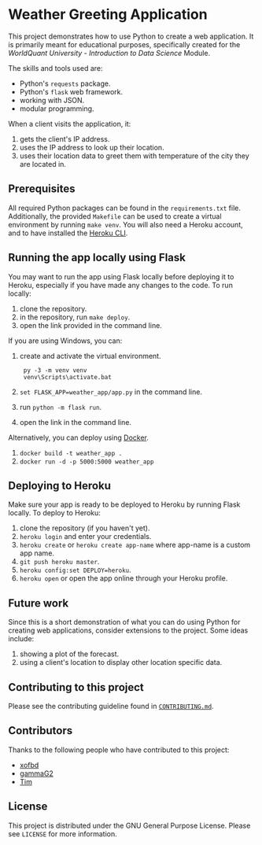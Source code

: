 # Weather Greeting Application

This project demonstrates how to use Python to create a web application. It is primarily meant for educational purposes, specifically created for the *WorldQuant University - Introduction to Data Science* Module.

The skills and tools used are:

* Python's `requests` package.
* Python's `flask` web framework.
* working with JSON.
* modular programming.

When a client visits the application, it:

1. gets the client's IP address.
1. uses the IP address to look up their location.
1. uses their location data to greet them with temperature of the city they are located in.

## Prerequisites

All required Python packages can be found in the `requirements.txt` file. Additionally, the provided `Makefile` can be used to create a virtual environment by running `make venv`. You will also need a Heroku account, and to have installed the [Heroku CLI](https://devcenter.heroku.com/articles/heroku-cli#download-and-install).

## Running the app locally using Flask

You may want to run the app using Flask locally before deploying it to Heroku, especially if you have made any changes to the code. To run locally:

1. clone the repository.
1. in the repository, run `make deploy`.
1. open the link provided in the command line.

If you are using Windows, you can:

1. create and activate the virtual environment.

        py -3 -m venv venv
        venv\Scripts\activate.bat

1. `set FLASK_APP=weather_app/app.py` in the command line.
1. run `python -m flask run`.
1. open the link in the command line.

Alternatively, you can deploy using [Docker](https://www.docker.com/).

1. `docker build -t weather_app .`
1. `docker run -d -p 5000:5000 weather_app`

## Deploying to Heroku

Make sure your app is ready to be deployed to Heroku by running Flask locally. To deploy to Heroku:

1. clone the repository (if you haven't yet).
1. `heroku login` and enter your credentials.
1. `heroku create` or `heroku create app-name` where app-name is a custom app name.
1. `git push heroku master`.
1. `heroku config:set DEPLOY=heroku`.
1. `heroku open` or open the app online through your Heroku profile.

## Future work

Since this is a short demonstration of what you can do using Python for creating web applications, consider extensions to the project. Some ideas include:

1. showing a plot of the forecast.
1. using a client's location to display other location specific data.

## Contributing to this project

Please see the contributing guideline found in [`CONTRIBUTING.md`](CONTRIBUTING.md).

## Contributors

Thanks to the following people who have contributed to this project:

* [xofbd](https://github.com/xofbd)
* [gammaG2](https://github.com/gammaG2)
* [Tim](https://github.com/Tim-Abwao)

## License

This project is distributed under the GNU General Purpose License. Please see `LICENSE` for more information.
